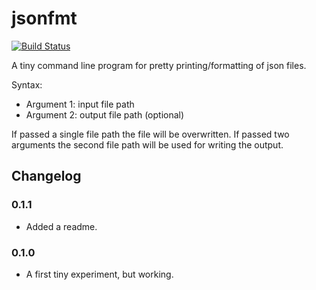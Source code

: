 jsonfmt
=======

[![Build Status](https://github.com/anderejd/jsonfmt/workflows/Rust/badge.svg)](https://github.com/anderejd/jsonfmt/actions)

A tiny command line program for pretty printing/formatting of json files.

Syntax:
 - Argument 1: input file path
 - Argument 2: output file path (optional)

If passed a single file path the file will be overwritten. If passed two
arguments the second file path will be used for writing the output.

Changelog
---------

### 0.1.1
 - Added a readme.

### 0.1.0
 - A first tiny experiment, but working.


